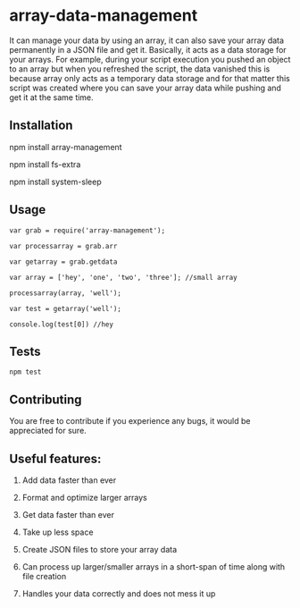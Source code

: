 # array-data-management

It can manage your data by using an array, it can also save your array data permanently in a JSON file and get it. Basically, it acts as a data storage for your arrays. For example, during your script execution you pushed an object to an array but when you refreshed the script, the data vanished this is because array only acts as a temporary data storage and for that matter this script was created where you can save your array data while pushing and get it at the same time.

## Installation

npm install array-management

npm install fs-extra

npm install system-sleep

## Usage

```
var grab = require('array-management');

var processarray = grab.arr

var getarray = grab.getdata

var array = ['hey', 'one', 'two', 'three']; //small array

processarray(array, 'well');

var test = getarray('well');

console.log(test[0]) //hey
```

## Tests

  `npm test`
  
## Contributing

You are free to contribute if you experience any bugs, it would be appreciated for sure.

## Useful features:

1. Add data faster than ever 

2. Format and optimize larger arrays 

3. Get data faster than ever 

4. Take up less space 

5. Create JSON files to store your array data


6. Can process up larger/smaller arrays in a short-span of time along with file creation

7. Handles your data correctly and does not mess it up
